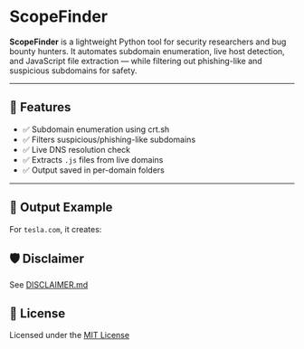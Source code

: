 # ScopeFinder

**ScopeFinder** is a lightweight Python tool for security researchers and bug bounty hunters. It automates subdomain enumeration, live host detection, and JavaScript file extraction — while filtering out phishing-like and suspicious subdomains for safety.

---

## 🚀 Features

- ✅ Subdomain enumeration using crt.sh
- ✅ Filters suspicious/phishing-like subdomains
- ✅ Live DNS resolution check
- ✅ Extracts `.js` files from live domains
- ✅ Output saved in per-domain folders

---

## 📂 Output Example

For `tesla.com`, it creates:

## 🛡 Disclaimer

See [DISCLAIMER.md](DISCLAIMER.md)

## 📝 License

Licensed under the [MIT License](LICENSE)

